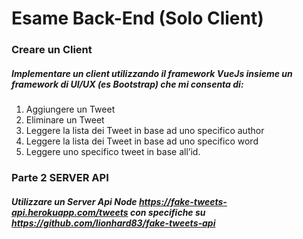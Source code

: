 # Esame Back-End (Solo Client)
### Creare un Client
##### Implementare un client utilizzando il framework VueJs insieme un framework di UI/UX (es Bootstrap) che mi consenta di:

1. Aggiungere un Tweet 
2. Eliminare un Tweet
3. Leggere la lista dei Tweet in base ad uno specifico author
4. Leggere la lista dei Tweet in base ad uno specifico word
4. Leggere uno specifico tweet in base all’id.


### Parte 2 SERVER API
##### Utilizzare un Server Api Node  https://fake-tweets-api.herokuapp.com/tweets con specifiche su https://github.com/lionhard83/fake-tweets-api
